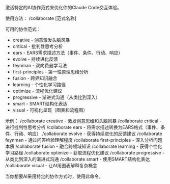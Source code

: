 激活特定的AI协作范式来优化你的Claude Code交互体验。

使用方法：
/collaborate [范式名称]

可用的协作范式：
- creative - 创意激发头脑风暴
- critical - 批判性思考分析
- ears - EARS需求描述方法（事件、条件、行动、响应）
- evolve - 持续进化反馈
- feynman - 双向费曼学习法
- first-principles - 第一性原理思维分析
- fusion - 跨界知识融合
- learning - 个性化学习路径
- optimize - 流程优化建议
- progressive - 渐进式沟通（从类比到深入）
- smart - SMART结构化表达
- visual - 可视化呈现（图表和流程图）

示例：
/collaborate creative - 激发创意思维和头脑风暴
/collaborate critical - 进行批判性思考分析
/collaborate ears - 将需求描述转换为EARS格式（事件、条件、行动、响应）
/collaborate evolve - 获得持续进化的反馈建议
/collaborate feynman - 通过问答检验理解程度
/collaborate first-principles - 深入分析问题本质
/collaborate fusion - 融合跨领域知识
/collaborate learning - 获得个性化学习路径
/collaborate optimize - 获取流程优化建议
/collaborate progressive - 从类比到深入的渐进式沟通
/collaborate smart - 使用SMART结构化表达
/collaborate visual - 让AI用图表解释复杂概念

当你想要AI采用特定的协作方式时，使用此命令。